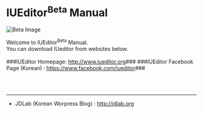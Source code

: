# IUEditor<sup>Beta</sup> Manual 
![Beta Image](/img/iueditor-facebook-ad-img-A03.png)


Welcome to IUEditor<sup>Beta</sup> Manual.</br>
You can download IUeditor from websites below.</br>
</br>
###IUEditor Homepage: <a href="http://www.iueditor.org/" target="_blank">http://www.iueditor.org</a>###
###IUEditor Facebook Page (Korean) : <a href="https://www.facebook.com/iueditor" target="_blank">https://www.facebook.com/iueditor</a>###

</br></br>

---

* JDLab (Korean Worpress Blog) : <a href="http://jdlab.org/" target="_blank">http://jdlab.org</a>

